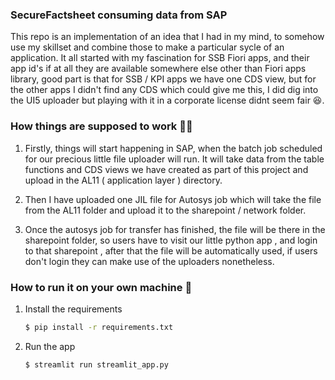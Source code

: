 ### SecureFactsheet consuming data from SAP

This repo is an implementation of an idea that I had in my mind, to somehow use my skillset and combine those to make a particular sycle of an application.
It all started with my fascination for SSB Fiori apps, and their app id's if at all they are available somewhere else other than Fiori apps library, good part is 
that for SSB / KPI apps we have one CDS view, but for the other apps I didn't find any CDS which could give me this, I did dig into the UI5 uploader but playing with it 
in a corporate license didnt seem fair 😆. 

### How things are supposed to work 👨‍🔬

1. Firstly, things will start happening in SAP, when the batch job scheduled for our precious little file uploader will run. It will take data from the table functions and 
   CDS views we have created as part of this project and upload in the AL11 ( application layer ) directory.

2. Then I have uploaded one JIL file for Autosys job which will take the file from the AL11 folder and upload it to the sharepoint / network folder.
   
3. Once the autosys job for transfer has finished, the file will be there in the sharepoint folder, so users have to visit our little python app , and login to that sharepoint , after that the file will be automatically used, if users don't login they can make use of the uploaders nonetheless.
   
### How to run it on your own machine 🎰

1. Install the requirements

   ```bash
   $ pip install -r requirements.txt
   ```

2. Run the app

   ```bash
   $ streamlit run streamlit_app.py
   ```
